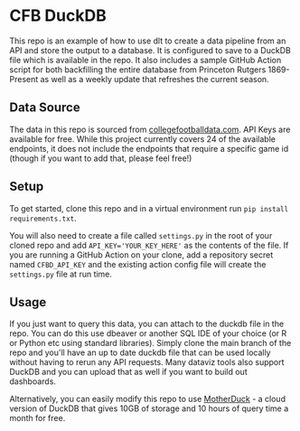 
# CFB DuckDB

This repo is an example of how to use dlt to create a data pipeline from an API and store the output to a database. It is configured to save to a DuckDB file which is available in the repo. It also includes a sample GitHub Action script for both backfilling the entire database from Princeton Rutgers 1869-Present as well as a weekly update that refreshes the current season.

## Data Source

The data in this repo is sourced from [collegefootballdata.com](https://collegefootballdata.com). API Keys are available for free. While this project currently covers 24 of the available endpoints, it does not include the endpoints that require a specific game id (though if you want to add that, please feel free!)

## Setup

To get started, clone this repo and in a virtual environment run `pip install requirements.txt`.

You will also need to create a file called `settings.py` in the root of your cloned repo and add `API_KEY='YOUR_KEY_HERE'` as the contents of the file. If you are running a GitHub Action on your clone, add a repository secret named `CFBD_API_KEY` and the existing action config file will create the `settings.py` file at run time.

## Usage

If you just want to query this data, you can attach to the duckdb file in the repo. You can do this use dbeaver or another SQL IDE of your choice (or R or Python etc using standard libraries). Simply clone the main branch of the repo and you'll have an up to date duckdb file that can be used locally without having to rerun any API requests. Many dataviz tools also support DuckDB and you can upload that as well if you want to build out dashboards.

Alternatively, you can easily modify this repo to use [MotherDuck](https://motherduck.com) - a cloud version of DuckDB that gives 10GB of storage and 10 hours of query time a month for free.

